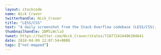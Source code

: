 ```yaml
---
layout: stackcode
name: Nick Craver
twitterhandle: Nick_Craver
title: "LESS/CSS"
text: "A daily screenshot from the Stack Overflow codebase (LESS/CSS). "
thumbnailhandle: 2DMlLWclid
tweet: https://twitter.com/Nick_Craver/status/718772424406384641
date: 2016-04-09 12:07:54+0000
tags: ["not-mapped"]
---
```

